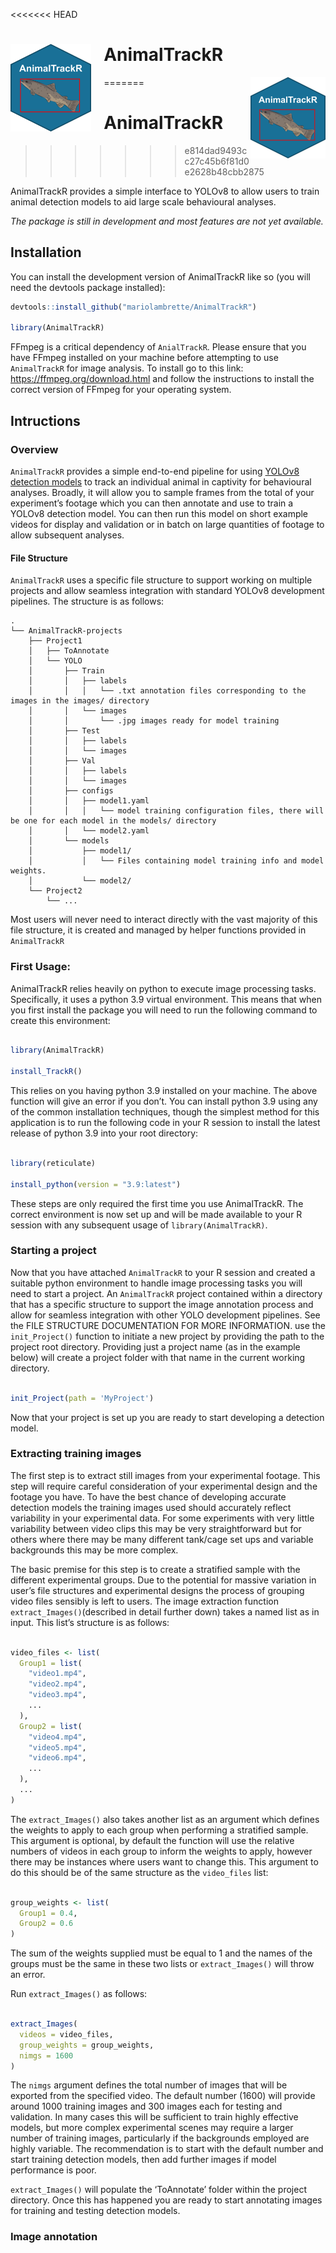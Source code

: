 
<!-- README.md is generated from README.Rmd. Please edit that file -->

<<<<<<< HEAD
# <img src="man/figures/logo.png" align="left" height="140" alt="AnimalTrackR Logo" style="margin-right: 20px;" /> AnimalTrackR
=======
<img src="man/figures/logo.png" align="right" height="130" alt="" />

# AnimalTrackR
>>>>>>> e814dad9493cc27c45b6f81d0e2628b48cbb2875

AnimalTrackR provides a simple interface to YOLOv8 to allow users to
train animal detection models to aid large scale behavioural analyses.

*The package is still in development and most features are not yet
available.*

## Installation

You can install the development version of AnimalTrackR like so (you
will need the devtools package installed):

``` r
devtools::install_github("mariolambrette/AnimalTrackR")

library(AnimalTrackR)
```

FFmpeg is a critical dependency of `AnialTrackR`. Please ensure that you
have FFmpeg installed on your machine before attempting to use
`AnimalTrackR` for image analysis. To install go to this link:
<https://ffmpeg.org/download.html> and follow the instructions to
install the correct version of FFmpeg for your operating system.

## Intructions

### Overview

`AnimalTrackR` provides a simple end-to-end pipeline for using [YOLOv8
detection models](https://docs.ultralytics.com/tasks/detect/) to track
an individual animal in captivity for behavioural analyses. Broadly, it
will allow you to sample frames from the total of your experiment’s
footage which you can then annotate and use to train a YOLOv8 detection
model. You can then run this model on short example videos for display
and validation or in batch on large quantities of footage to allow
subsequent analyses.

#### File Structure

`AnimalTrackR` uses a specific file structure to support working on
multiple projects and allow seamless integration with standard YOLOv8
development pipelines. The structure is as follows:

    .
    └── AnimalTrackR-projects
        ├── Project1
        │   ├── ToAnnotate
        │   └── YOLO
        │       ├── Train
        │       │   ├── labels
        │       │   │   └── .txt annotation files corresponding to the images in the images/ directory
        │       │   └── images
        │       │       └── .jpg images ready for model training
        │       ├── Test
        │       │   ├── labels
        │       │   └── images
        │       ├── Val
        │       │   ├── labels
        │       │   └── images
        │       ├── configs
        │       │   ├── model1.yaml 
        │       │   │   └── model training configuration files, there will be one for each model in the models/ directory
        │       │   └── model2.yaml
        │       └── models
        │           ├── model1/
        │           │   └── Files containing model training info and model weights. 
        │           └── model2/
        └── Project2
            └── ...

Most users will never need to interact directly with the vast majority
of this file structure, it is created and managed by helper functions
provided in `AnimalTrackR`

### First Usage:

AnimalTrackR relies heavily on python to execute image processing tasks.
Specifically, it uses a python 3.9 virtual environment. This means that
when you first install the package you will need to run the following
command to create this environment:

``` r

library(AnimalTrackR)

install_TrackR()
```

This relies on you having python 3.9 installed on your machine. The
above function will give an error if you don’t. You can install python
3.9 using any of the common installation techniques, though the simplest
method for this application is to run the following code in your R
session to install the latest release of python 3.9 into your root
directory:

``` r

library(reticulate)

install_python(version = "3.9:latest")
```

These steps are only required the first time you use AnimalTrackR. The
correct environment is now set up and will be made available to your R
session with any subsequent usage of `library(AnimalTrackR)`.

### Starting a project

Now that you have attached `AnimalTrackR` to your R session and created
a suitable python environment to handle image processing tasks you will
need to start a project. An `AnimalTrackR` project contained within a
directory that has a specific structure to support the image annotation
process and allow for seamless integration with other YOLO development
pipelines. See the FILE STRUCTURE DOCUMENTATION FOR MORE INFORMATION.
use the `init_Project()` function to initiate a new project by providing
the path to the project root directory. Providing just a project name
(as in the example below) will create a project folder with that name in
the current working directory.

``` r

init_Project(path = 'MyProject')
```

Now that your project is set up you are ready to start developing a
detection model.

### Extracting training images

The first step is to extract still images from your experimental
footage. This step will require careful consideration of your
experimental design and the footage you have. To have the best chance of
developing accurate detection models the training images used should
accurately reflect variability in your experimental data. For some
experiments with very little variability between video clips this may be
very straightforward but for others where there may be many different
tank/cage set ups and variable backgrounds this may be more complex.

The basic premise for this step is to create a stratified sample with
the different experimental groups. Due to the potential for massive
variation in user’s file structures and experimental designs the process
of grouping video files sensibly is left to users. The image extraction
function `extract_Images()`(described in detail further down) takes a
named list as in input. This list’s structure is as follows:

``` r

video_files <- list(
  Group1 = list(
    "video1.mp4",
    "video2.mp4",
    "video3.mp4",
    ...
  ),
  Group2 = list(
    "video4.mp4",
    "video5.mp4",
    "video6.mp4",
    ...
  ),
  ...
)
```

The `extract_Images()` also takes another list as an argument which
defines the weights to apply to each group when performing a stratified
sample. This argument is optional, by default the function will use the
relative numbers of videos in each group to inform the weights to apply,
however there may be instances where users want to change this. This
argument to do this should be of the same structure as the `video_files`
list:

``` r

group_weights <- list(
  Group1 = 0.4,
  Group2 = 0.6
)
```

The sum of the weights supplied must be equal to 1 and the names of the
groups must be the same in these two lists or `extract_Images()` will
throw an error.

Run `extract_Images()` as follows:

``` r

extract_Images(
  videos = video_files,
  group_weights = group_weights,
  nimgs = 1600
)
```

The `nimgs` argument defines the total number of images that will be
exported from the specified video. The default number (1600) will
provide around 1000 training images and 300 images each for testing and
validation. In many cases this will be sufficient to train highly
effective models, but more complex experimental scenes may require a
larger number of training images, particularly if the backgrounds
employed are highly variable. The recommendation is to start with the
default number and start training detection models, then add further
images if model performance is poor.

`extract_Images()` will populate the ‘ToAnnotate’ folder within the
project directory. Once this has happened you are ready to start
annotating images for training and testing detection models.

### Image annotation
